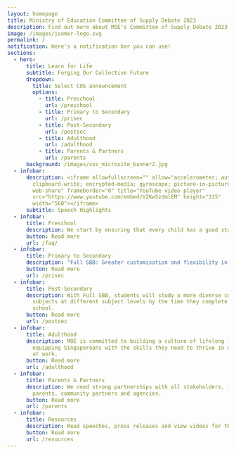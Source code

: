 ```yaml
---
layout: homepage
title: Ministry of Education Committee of Supply Debate 2023
description: Find out more about MOE's Committee of Supply Debate 2023 announcements here!
image: /images/isomer-logo.svg
permalink: /
notification: Here's a notification bar you can use!
sections:
  - hero:
      title: Learn for Life
      subtitle: Forging Our Collective Future
      dropdown:
        title: Select COS announcement
        options:
          - title: Preschool
            url: /preschool
          - title: Primary to Secondary
            url: /prisec
          - title: Post-Secondary
            url: /postsec
          - title: Adulthood
            url: /adulthood
          - title: Parents & Partners
            url: /parents
      background: /images/cos_microsite_banner2.jpg
  - infobar:
      description: <iframe allowfullscreen="" allow="accelerometer; autoplay;
        clipboard-write; encrypted-media; gyroscope; picture-in-picture;
        web-share" frameborder="0" title="YouTube video player"
        src="https://www.youtube.com/embed/VZKw5zdmlEM" height="315"
        width="560"></iframe>
      subtitle: Speech Highlights
  - infobar:
      title: Preschool
      description: We start by ensuring that every child has a good start in life.
      button: Read more
      url: /faq/
  - infobar:
      title: Primary to Secondary
      description: "Full SBB: Greater customisation and flexibility in learning."
      button: Read more
      url: /prisec
  - infobar:
      title: Post-Secondary
      description: With Full SBB, students will study a more diverse combination of
        subjects at different subject levels by the time they complete secondary
        school.
      button: Read more
      url: /postsec
  - infobar:
      title: Adulthood
      description: MOE is committed to building a culture of lifelong learning and
        equipping Singaporeans with the skills they need to thrive in school and
        at work.
      button: Read more
      url: /adulthood
  - infobar:
      title: Parents & Partners
      description: We need strong partnerships with all stakeholders, including
        parents, community partners and agencies.
      button: Read more
      url: /parents
  - infobar:
      title: Resources
      description: Read speeches, press releases and view videos for this year's COS debate.
      button: Read more
      url: /resources
---
```

